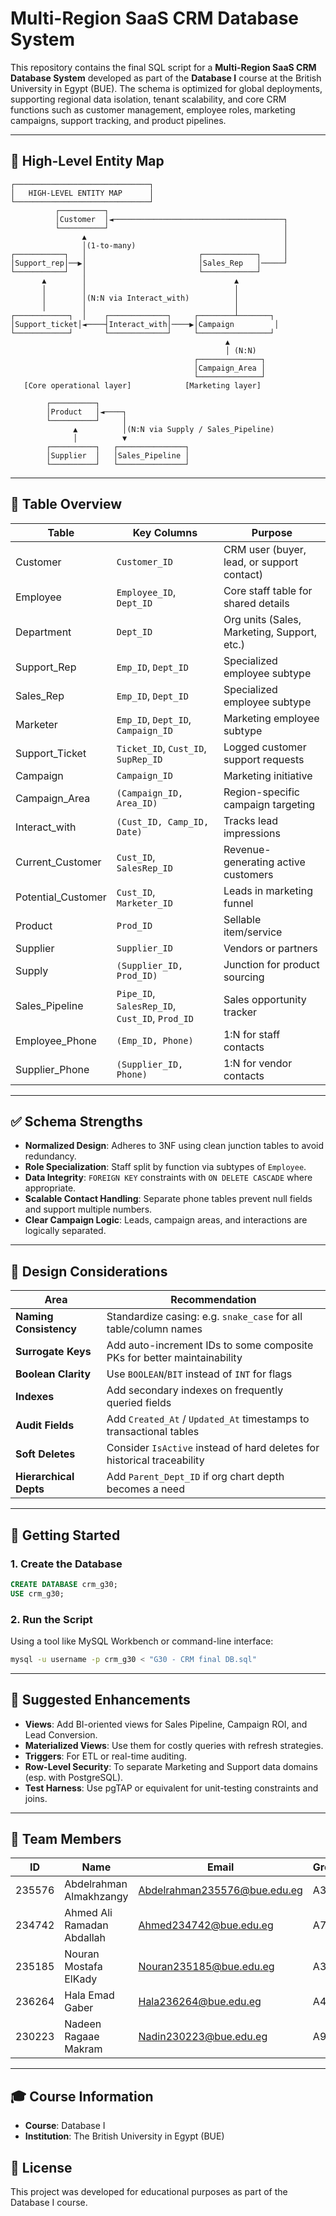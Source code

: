 # Multi-Region SaaS CRM Database System

This repository contains the final SQL script for a **Multi-Region SaaS CRM Database System** developed as part of the **Database I** course at the British University in Egypt (BUE). The schema is optimized for global deployments, supporting regional data isolation, tenant scalability, and core CRM functions such as customer management, employee roles, marketing campaigns, support tracking, and product pipelines.


---


## 🧭 High-Level Entity Map

```text
┌──────────────────────────────┐
│   HIGH-LEVEL ENTITY MAP      │
└──────────────────────────────┘
          ┌──────────┐
          │Customer  │◄──────────────────────────────────────┐
          └──────────┘                                       │
                ▲                                            │
                │(1-to-many)                                 │
┌───────────┐   │                         ┌────────────┐     │
│Support_rep│──▶│                         │Sales_Rep   │─────┘
└───────────┘   │                         └────────────┘
       ▲        │                                 ▲
       │        │                                 │
       │        │(N:N via Interact_with)          │
       │        │                                 │
┌────────────┐  │    ┌─────────────┐     ┌────────┴───────┐
│Support_ticket│◄────┤Interact_with│────▶│Campaign         │
└────────────┘       └─────────────┘     └────────────────┘
                                                ▲
                                                │ (N:N)
                                         ┌──────────────┐
                                         │Campaign_Area │
                                         └──────────────┘
   [Core operational layer]            [Marketing layer]

        ┌──────────┐
        │Product   │◄────┐
        └──────────┘     │
              ▲          │(N:N via Supply / Sales_Pipeline)
              │          ▼
        ┌──────────┐   ┌───────────────┐
        │Supplier  │   │Sales_Pipeline │
        └──────────┘   └───────────────┘
```

---

## 🧱 Table Overview

| Table               | Key Columns                                    | Purpose                                     |
| ------------------- | ---------------------------------------------- | ------------------------------------------- |
| Customer            | `Customer_ID`                                  | CRM user (buyer, lead, or support contact) |
| Employee            | `Employee_ID`, `Dept_ID`                       | Core staff table for shared details         |
| Department          | `Dept_ID`                                      | Org units (Sales, Marketing, Support, etc.) |
| Support\_Rep        | `Emp_ID`, `Dept_ID`                            | Specialized employee subtype                |
| Sales\_Rep          | `Emp_ID`, `Dept_ID`                            | Specialized employee subtype                |
| Marketer            | `Emp_ID`, `Dept_ID`, `Campaign_ID`             | Marketing employee subtype                  |
| Support\_Ticket     | `Ticket_ID`, `Cust_ID`, `SupRep_ID`            | Logged customer support requests            |
| Campaign            | `Campaign_ID`                                  | Marketing initiative                        |
| Campaign\_Area      | `(Campaign_ID, Area_ID)`                       | Region-specific campaign targeting          |
| Interact\_with      | `(Cust_ID, Camp_ID, Date)`                     | Tracks lead impressions                     |
| Current\_Customer   | `Cust_ID`, `SalesRep_ID`                       | Revenue-generating active customers         |
| Potential\_Customer | `Cust_ID`, `Marketer_ID`                       | Leads in marketing funnel                   |
| Product             | `Prod_ID`                                      | Sellable item/service                       |
| Supplier            | `Supplier_ID`                                  | Vendors or partners                         |
| Supply              | `(Supplier_ID, Prod_ID)`                       | Junction for product sourcing               |
| Sales\_Pipeline     | `Pipe_ID`, `SalesRep_ID`, `Cust_ID`, `Prod_ID` | Sales opportunity tracker                   |
| Employee\_Phone     | `(Emp_ID, Phone)`                              | 1:N for staff contacts                      |
| Supplier\_Phone     | `(Supplier_ID, Phone)`                         | 1:N for vendor contacts                     |

---

## ✅ Schema Strengths

- **Normalized Design**: Adheres to 3NF using clean junction tables to avoid redundancy.
- **Role Specialization**: Staff split by function via subtypes of `Employee`.
- **Data Integrity**: `FOREIGN KEY` constraints with `ON DELETE CASCADE` where appropriate.
- **Scalable Contact Handling**: Separate phone tables prevent null fields and support multiple numbers.
- **Clear Campaign Logic**: Leads, campaign areas, and interactions are logically separated.

---

## 🧠 Design Considerations

| Area                   | Recommendation                                                          |
| ---------------------- | ----------------------------------------------------------------------- |
| **Naming Consistency** | Standardize casing: e.g. `snake_case` for all table/column names        |
| **Surrogate Keys**     | Add auto-increment IDs to some composite PKs for better maintainability |
| **Boolean Clarity**    | Use `BOOLEAN`/`BIT` instead of `INT` for flags                          |
| **Indexes**            | Add secondary indexes on frequently queried fields                      |
| **Audit Fields**       | Add `Created_At` / `Updated_At` timestamps to transactional tables      |
| **Soft Deletes**       | Consider `IsActive` instead of hard deletes for historical traceability |
| **Hierarchical Depts** | Add `Parent_Dept_ID` if org chart depth becomes a need                  |

---

## 🚀 Getting Started

### 1. Create the Database

```sql
CREATE DATABASE crm_g30;
USE crm_g30;
```

### 2. Run the Script

Using a tool like MySQL Workbench or command-line interface:

```bash
mysql -u username -p crm_g30 < "G30 - CRM final DB.sql"
```

---

## 🧪 Suggested Enhancements

- **Views**: Add BI-oriented views for Sales Pipeline, Campaign ROI, and Lead Conversion.
- **Materialized Views**: Use them for costly queries with refresh strategies.
- **Triggers**: For ETL or real-time auditing.
- **Row-Level Security**: To separate Marketing and Support data domains (esp. with PostgreSQL).
- **Test Harness**: Use pgTAP or equivalent for unit-testing constraints and joins.

---

## 👥 Team Members

| ID     | Name                       | Email                                                                  | Group |
| ------ | -------------------------- | ---------------------------------------------------------------------- | ----- |
| 235576 | Abdelrahman Almakhzangy    | [Abdelrahman235576@bue.edu.eg](mailto:Abdelrahman235576@bue.edu.eg)     | A3    |
| 234742 | Ahmed Ali Ramadan Abdallah | [Ahmed234742@bue.edu.eg](mailto:Ahmed234742@bue.edu.eg)               | A7    |
| 235185 | Nouran Mostafa ElKady      | [Nouran235185@bue.edu.eg](mailto:Nouran235185@bue.edu.eg)             | A3    |
| 236264 | Hala Emad Gaber            | [Hala236264@bue.edu.eg](mailto:Hala236264@bue.edu.eg)                 | A4    |
| 230223 | Nadeen Ragaae Makram       | [Nadin230223@bue.edu.eg](mailto:Nadin230223@bue.edu.eg)               | A9    |

---

## 🎓 Course Information

- **Course**: Database I  
- **Institution**: The British University in Egypt (BUE)

## 📄 License

This project was developed for educational purposes as part of the Database I course.
